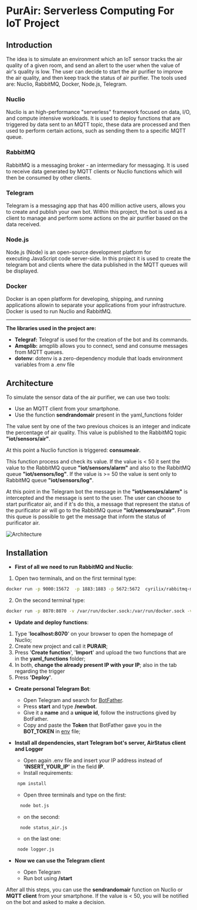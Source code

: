 # PurAir: Serverless Computing For IoT Project

## Introduction

The idea is to simulate an environment which an IoT sensor tracks the air quality of a given room, and send an allert to the user when the value of air's quality is low. The user can decide to start the air purifier to improve the air quality, and then keep track the status of air purifier. The tools used are: Nuclio, RabbitMQ, Docker, Node.js, Telegram. 

### Nuclio
Nuclio is an high-performance "serverless" framework focused on data, I/O, and compute intensive workloads. It is used to deploy functions that are triggered by data sent to an MQTT topic, these data are processed and then used to perform certain actions, such as sending them to a specific MQTT queue.

### RabbitMQ
RabbitMQ is a messaging broker - an intermediary for messaging. It is used to receive data generated by MQTT clients or Nuclio functions which will then be consumed by other clients.

### Telegram
Telegram is a messaging app that has 400 million active users, allows you to create and publish your own bot. Within this project, the bot is used as a client to manage and perform some actions on the air purifier based on the data received.

### Node.js
Node.js (Node) is an open-source development platform for executing JavaScript code server-side. In this project it is used to create the telegram bot and clients where the data published in the MQTT queues will be displayed.

### Docker
Docker is an open platform for developing, shipping, and running applications allowin to separate your applications from your infrastructure. Docker is used to run Nuclio and RabbitMQ.

----------------------------------------------------------------------------------------------------------------------------

**The libraries used in the project are:**
 - **Telegraf:** Telegraf is used for the creation of the bot and its commands.
 - **Amqplib:** amqplib allows you to connect, send and consume messages from MQTT queues.
 - **dotenv**: dotenv is a zero-dependency module that loads environment variables from a .env file 

## Architecture

To simulate the sensor data of the air purifier, we can use two tools:
- Use an MQTT client from your smartphone.
- Use the function **sendrandomair** present in the yaml_functions folder

The value sent by one of the two previous choices is an integer and indicate the percentage of air quality. This value is published to the RabbitMQ topic <strong>"iot/sensors/air"</strong>. 

At this point a Nuclio function is triggered: <strong>consumeair</strong>. 

This function process and check its value. If the value is < 50 it sent the value to the RabbitMQ queue <strong>"iot/sensors/alarm"</strong> and also to the RabbitMQ queue <strong>"iot/sensors/log"</strong>. If the value is >= 50 the value is sent only to RabbitMQ queue <strong>"iot/sensors/log"</strong>. 

At this point in the Telegram bot the message in the <strong>"iot/sensors/alarm"</strong> is intercepted and the message is sent to the user. The user can choose to start purificator air, and if it's do this, a message that represent the status of the purificator air will go to the RabbitMQ queue <strong>"iot/sensors/purair"</strong>. From this queue is possible to get the message that inform the status of purificator air. 



![Architecture](https://github.com/girolamo-giordano/telegrambot/blob/main/img/iot_diagram.png?raw=true)

## Installation
- **First of all we need to run RabbitMQ and Nuclio**:
 1. Open two terminals, and on the first terminal type:

  ```sh
  docker run -p 9000:15672  -p 1883:1883 -p 5672:5672  cyrilix/rabbitmq-mqtt
  ```
2. On the second terminal type:

  ```sh
  docker run -p 8070:8070 -v /var/run/docker.sock:/var/run/docker.sock -v /tmp:/tmp nuclio/dashboard:stable-amd64
  ```

- **Update and deploy functions**:
 1. Type '**localhost:8070**' on your browser to open the homepage of Nuclio;
2.  Create new project and call it **PURAIR**;
  3. Press '**Create function**', '**Import**' and upload the two functions that are in the **yaml_functions** folder;
  4. In both, **change the already present IP with your IP**; also in the tab regarding the trigger
  5. Press **'Deploy'**.

- **Create personal Telegram Bot**:

  - Open Telegram and search for [BotFather](https://t.me/BotFather).
  - Press **start** and type **/newbot**.
  - Give it a **name** and a **unique id**, follow the instructions gived by BotFather.
  - Copy and paste the **Token** that BotFather gave you in the **BOT_TOKEN** in [env](src/.env) file;

- **Install all dependencies, start Telegram bot's server, AirStatus client and Logger**

  - Open again .env file and insert your IP address instead of **'INSERT_YOUR_IP'** in the field **IP**.
  - Install requirements:
   ```sh
    npm install
   ```
  - Open three terminals and type on the first:
  ```sh
    node bot.js
   ```
  - on the second:
  ```sh
    node status_air.js
   ```
  - on the last one:
   ```sh
    node logger.js
   ```
- **Now we can use the Telegram client**
  - Open Telegram
  - Run bot using **/start**

After all this steps, you can use the **sendrandomair** function on Nuclio or **MQTT client** from your smartphone. If the value is < 50, you will be notified on the bot and asked to make a decision.



  
